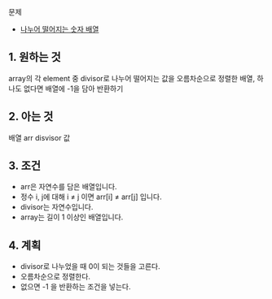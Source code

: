 문제
- [나누어 떨어지는 숫자 배열](https://programmers.co.kr/learn/courses/30/lessons/12910)

## 1. 원하는 것
array의 각 element 중 divisor로 나누어 떨어지는 값을 오름차순으로 정렬한 배열, 하나도 없다면 배열에 -1을 담아 반환하기

## 2. 아는 것
배열 arr
disvisor 값

## 3. 조건
- arr은 자연수를 담은 배열입니다.
- 정수 i, j에 대해 i ≠ j 이면 arr[i] ≠ arr[j] 입니다.
- divisor는 자연수입니다.
- array는 길이 1 이상인 배열입니다.

## 4. 계획
- divisor로 나누었을 때 0이 되는 것들을 고른다.
- 오름차순으로 정렬한다.
- 없으면 -1 을 반환하는 조건을 넣는다.